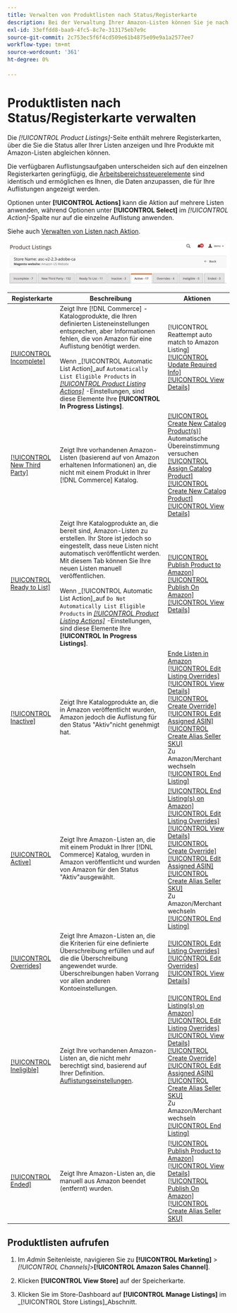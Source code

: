 ```yaml
---
title: Verwalten von Produktlisten nach Status/Registerkarte
description: Bei der Verwaltung Ihrer Amazon-Listen können Sie je nach Status Aktionen auf Ihre Listen anwenden.
exl-id: 33effdd8-baa9-4fc5-8c7e-313175eb7e9c
source-git-commit: 2c753ec5f6f4cd509e61b4875e09e9a1a2577ee7
workflow-type: tm+mt
source-wordcount: '361'
ht-degree: 0%

---
```


# Produktlisten nach Status/Registerkarte verwalten

Die _[!UICONTROL Product Listings]_-Seite enthält mehrere Registerkarten, über die Sie die Status aller Ihrer Listen anzeigen und Ihre Produkte mit Amazon-Listen abgleichen können.

Die verfügbaren Auflistungsaufgaben unterscheiden sich auf den einzelnen Registerkarten geringfügig, die [Arbeitsbereichssteuerelemente](./workspace-controls.md) sind identisch und ermöglichen es Ihnen, die Daten anzupassen, die für Ihre Auflistungen angezeigt werden.

Optionen unter **[!UICONTROL Actions]** kann die Aktion auf mehrere Listen anwenden, während Optionen unter **[!UICONTROL Select]** im _[!UICONTROL Action]_-Spalte nur auf die einzelne Auflistung anwenden.

Siehe auch [Verwalten von Listen nach Aktion](./managing-listings-by-action.md).

![Registerkarten für Produktlisten](assets/amazon-product-listings-tabs.png)

| Registerkarte | Beschreibung | Aktionen |
|--- |--- |--- |
| [[!UICONTROL Incomplete]](./incomplete-listings.md) | Zeigt Ihre [!DNL Commerce] -Katalogprodukte, die Ihren definierten Listeneinstellungen entsprechen, aber Informationen fehlen, die von Amazon für eine Auflistung benötigt werden.<br><br>Wenn _[!UICONTROL Automatic List Action]_auf `Automatically List Eligible Products` in [_[!UICONTROL Product Listing Actions]_](./product-listing-actions.md) -Einstellungen, sind diese Elemente Ihre **[!UICONTROL In Progress Listings]**. | [!UICONTROL Reattempt auto match to Amazon Listing]<br>[[!UICONTROL Update Required Info]](./amazon-manually-update-incomplete-listing.md)<br>[[!UICONTROL View Details]](./product-listing-details.md) |
| [[!UICONTROL New Third Party]](./new-third-party-listings.md) | Zeigt Ihre vorhandenen Amazon-Listen (basierend auf von Amazon erhaltenen Informationen) an, die nicht mit einem Produkt in Ihrer [!DNL Commerce] Katalog. | [[!UICONTROL Create New Catalog Product(s)]](./creating-assigning-catalog-products.md)<br>Automatische Übereinstimmung versuchen<br>[[!UICONTROL Assign Catalog Product]](./creating-assigning-catalog-products.md)<br>[[!UICONTROL Create New Catalog Product]](./creating-assigning-catalog-products.md)<br>[[!UICONTROL View Details]](./product-listing-details.md) |
| [[!UICONTROL Ready to List]](./ready-to-list.md) | Zeigt Ihre Katalogprodukte an, die bereit sind, Amazon-Listen zu erstellen. Ihr Store ist jedoch so eingestellt, dass neue Listen nicht automatisch veröffentlicht werden. Mit diesem Tab können Sie Ihre neuen Listen manuell veröffentlichen.<br><br>Wenn _[!UICONTROL Automatic List Action]_auf `Do Not Automatically List Eligible Products` in [_[!UICONTROL Product Listing Actions]_](./product-listing-actions.md) -Einstellungen, sind diese Elemente Ihre **[!UICONTROL In Progress Listings]**. | [[!UICONTROL Publish Product to Amazon]](./publish-listings-manually.md)<br>[[!UICONTROL Publish On Amazon]](./publish-listings-manually.md)<br>[[!UICONTROL View Details]](./product-listing-details.md) |
| [[!UICONTROL Inactive]](./inactive-listings.md) | Zeigt Ihre Katalogprodukte an, die in Amazon veröffentlicht wurden, Amazon jedoch die Auflistung für den Status &quot;Aktiv&quot;nicht genehmigt hat. | [Ende Listen in Amazon](./end-listings-manually.md)<br>[[!UICONTROL Edit Listing Overrides]](./creating-editing-overrides.md)<br>[[!UICONTROL View Details]](./product-listing-details.md)<br>[[!UICONTROL Create Override]](./creating-editing-overrides.md)<br>[[!UICONTROL Edit Assigned ASIN]](./edit-assigned-asin.md)<br>[[!UICONTROL Create Alias Seller SKU]](./create-alias-seller-sku.md#region-specific)<br>Zu Amazon/Merchant wechseln<br>[[!UICONTROL End Listing]](./end-listings-manually.md) |
| [[!UICONTROL Active]](./active-listings.md) | Zeigt Ihre Amazon-Listen an, die mit einem Produkt in Ihrer [!DNL Commerce] Katalog, wurden in Amazon veröffentlicht und wurden von Amazon für den Status &quot;Aktiv&quot;ausgewählt. | [[!UICONTROL End Listing(s) on Amazon]](./end-listings-manually.md)<br>[[!UICONTROL Edit Listing Overrides]](./creating-editing-overrides.md)<br>[[!UICONTROL View Details]](./product-listing-details.md)<br>[[!UICONTROL Create Override]](./creating-editing-overrides.md)<br>[[!UICONTROL Edit Assigned ASIN]](./edit-assigned-asin.md)<br>[[!UICONTROL Create Alias Seller SKU]](./create-alias-seller-sku.md#region-specific)<br>Zu Amazon/Merchant wechseln<br>[[!UICONTROL End Listing]](./end-listings-manually.md) |
| [[!UICONTROL Overrides]](./overrides.md) | Zeigt Ihre Amazon-Listen an, die die Kriterien für eine definierte Überschreibung erfüllen und auf die die Überschreibung angewendet wurde. Überschreibungen haben Vorrang vor allen anderen Kontoeinstellungen. | [[!UICONTROL Edit Listing Overrides]](./creating-editing-overrides.md)<br>[[!UICONTROL Edit Overrides]](./creating-editing-overrides.md)<br>[[!UICONTROL View Details]](./product-listing-details.md) |
| [[!UICONTROL Ineligible]](./ineligible-listings.md) | Zeigt Ihre vorhandenen Amazon-Listen an, die nicht mehr berechtigt sind, basierend auf Ihrer Definition. [Auflistungseinstellungen](./listing-settings.md). | [[!UICONTROL End Listing(s) on Amazon]](./end-listings-manually.md)<br>[[!UICONTROL Edit Listing Overrides]](./creating-editing-overrides.md)<br>[[!UICONTROL View Details]](./product-listing-details.md)<br>[[!UICONTROL Create Override]](./creating-editing-overrides.md)<br>[[!UICONTROL Edit Assigned ASIN]](./edit-assigned-asin.md)<br>[[!UICONTROL Create Alias Seller SKU]](./create-alias-seller-sku.md#region-specific)<br>Zu Amazon/Merchant wechseln<br>[[!UICONTROL End Listing]](./end-listings-manually.md) |
| [[!UICONTROL Ended]](./ended-listings.md) | Zeigt Ihre Amazon-Listen an, die manuell aus Amazon beendet (entfernt) wurden. | [[!UICONTROL Publish Product to Amazon]](./publish-listings-manually.md)<br>[[!UICONTROL View Details]](./product-listing-details.md)<br>[[!UICONTROL Publish On Amazon]](./publish-listings-manually.md)<br>[[!UICONTROL Create Alias Seller SKU]](./create-alias-seller-sku.md#region-specific) |

## Produktlisten aufrufen

1. Im _Admin_ Seitenleiste, navigieren Sie zu **[!UICONTROL Marketing]** > _[!UICONTROL Channels]_>**[!UICONTROL Amazon Sales Channel]**.

1. Klicken **[!UICONTROL View Store]** auf der Speicherkarte.

1. Klicken Sie im Store-Dashboard auf **[!UICONTROL Manage Listings]** im _[!UICONTROL Store Listings]_Abschnitt.
